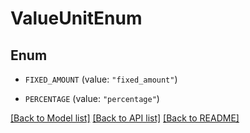 # ValueUnitEnum

## Enum


* `FIXED_AMOUNT` (value: `"fixed_amount"`)

* `PERCENTAGE` (value: `"percentage"`)


[[Back to Model list]](../README.md#documentation-for-models) [[Back to API list]](../README.md#documentation-for-api-endpoints) [[Back to README]](../README.md)


